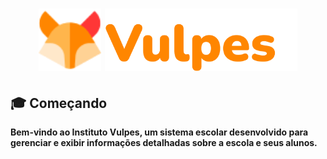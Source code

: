 <h1 align= "center">
   <img src = "./img/raposa_logo.png" height = "100">
  <img src = "./img/logo.png" height = "100">
</h1>

## 🎓 Começando

**Bem-vindo ao Instituto Vulpes, um sistema escolar desenvolvido para gerenciar e exibir informações detalhadas sobre a escola e seus alunos.**

